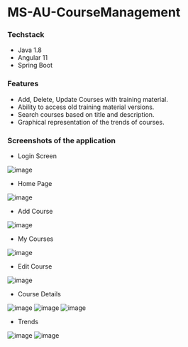 # MS-AU-CourseManagement

### Techstack
- Java 1.8
- Angular 11
- Spring Boot

### Features
- Add, Delete, Update Courses with training material.
- Ability to access old training material versions.
- Search courses based on title and description.
- Graphical representation of the trends of courses.

### Screenshots of the application
- Login Screen

![image](https://user-images.githubusercontent.com/77056544/111070713-e5609500-84f8-11eb-8fad-189a7517d9e6.png)

- Home Page

![image](https://user-images.githubusercontent.com/77056544/111070757-222c8c00-84f9-11eb-9861-e2da9ea27d83.png)

- Add Course

![image](https://user-images.githubusercontent.com/77056544/111070970-0e355a00-84fa-11eb-8268-68ce9340baf5.png)

- My Courses

![image](https://user-images.githubusercontent.com/77056544/111070795-4f793a00-84f9-11eb-9923-0105ecd6d840.png)

- Edit Course

![image](https://user-images.githubusercontent.com/77056544/111071244-3c676980-84fb-11eb-948f-1bd03fa14bd0.png)

- Course Details

![image](https://user-images.githubusercontent.com/77056544/111071100-94ea3700-84fa-11eb-9f15-47720dc1322c.png)
![image](https://user-images.githubusercontent.com/77056544/111071139-c3681200-84fa-11eb-8386-d627650600ad.png)
![image](https://user-images.githubusercontent.com/77056544/111071177-ec88a280-84fa-11eb-9b93-30c019e79144.png)


- Trends

![image](https://user-images.githubusercontent.com/77056544/111071030-53598c00-84fa-11eb-850c-0931f60db41f.png)
![image](https://user-images.githubusercontent.com/77056544/111071054-6704f280-84fa-11eb-82f8-1934b50e4a87.png)
